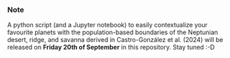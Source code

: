 ### Note
A python script (and a Jupyter notebook) to easily contextualize your favourite planets with the population-based boundaries of the Neptunian desert, ridge, and savanna derived in Castro-González et al. (2024) will be released on **Friday 20th of September** in this repository. Stay tuned :-D
